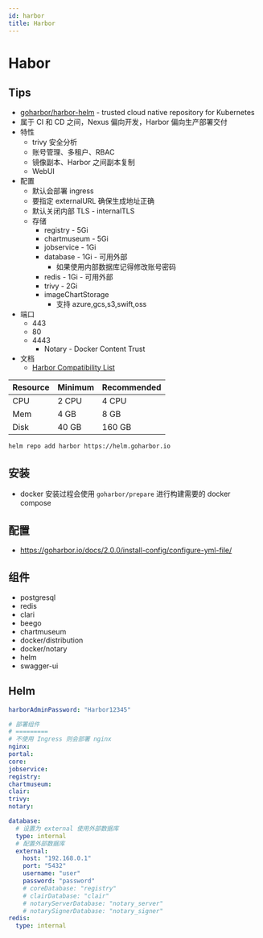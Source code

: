 ```yaml
---
id: harbor
title: Harbor
---
```


# Habor

## Tips

- [goharbor/harbor-helm](https://github.com/goharbor/harbor-helm) - trusted cloud native repository for Kubernetes
- 属于 CI 和 CD 之间，Nexus 偏向开发，Harbor 偏向生产部署交付
- 特性
  - trivy 安全分析
  - 账号管理、多租户、RBAC
  - 镜像副本、Harbor 之间副本复制
  - WebUI
- 配置
  - 默认会部署 ingress
  - 要指定 externalURL 确保生成地址正确
  - 默认关闭内部 TLS - internalTLS
  - 存储
    - registry - 5Gi
    - chartmuseum - 5Gi
    - jobservice - 1Gi
    - database - 1Gi - 可用外部
      - 如果使用内部数据库记得修改账号密码
    - redis - 1Gi - 可用外部
    - trivy - 2Gi
    - imageChartStorage
      - 支持 azure,gcs,s3,swift,oss
- 端口
  - 443
  - 80
  - 4443
    - Notary - Docker Content Trust
- 文档
  - [Harbor Compatibility List](https://goharbor.io/docs/2.2.0/install-config/harbor-compatibility-list/)

| Resource | Minimum | Recommended |
| -------- | ------- | ----------- |
| CPU      | 2 CPU   | 4 CPU       |
| Mem      | 4 GB    | 8 GB        |
| Disk     | 40 GB   | 160 GB      |

```bash
helm repo add harbor https://helm.goharbor.io
```

## 安装
* docker 安装过程会使用 `goharbor/prepare` 进行构建需要的 docker compose

## 配置
* https://goharbor.io/docs/2.0.0/install-config/configure-yml-file/

## 组件
* postgresql
* redis
* clari
* beego
* chartmuseum
* docker/distribution
* docker/notary
* helm
* swagger-ui

## Helm
```yaml
harborAdminPassword: "Harbor12345"

# 部署组件
# =========
# 不使用 Ingress 则会部署 nginx
nginx:
portal:
core:
jobservice:
registry:
chartmuseum:
clair:
trivy:
notary:

database:
  # 设置为 external 使用外部数据库
  type: internal
  # 配置外部数据库
  external:
    host: "192.168.0.1"
    port: "5432"
    username: "user"
    password: "password"
    # coreDatabase: "registry"
    # clairDatabase: "clair"
    # notaryServerDatabase: "notary_server"
    # notarySignerDatabase: "notary_signer"
redis:
  type: internal
```
